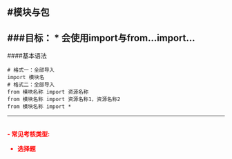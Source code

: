 #模块与包
---
###目标：
	* 会使用import与from...import...
---

####基本语法
```
# 格式一：全部导入
import 模块名
# 格式二：全部导入
from 模块名称 import 资源名称
from 模块名称 import 资源名称1，资源名称2
from 模块名称 import *

```

	
<hr/>
<br>
<font color="FF0000"><strong>- 常见考核类型:
<ul>
    <li>选择题</li>
</ul></strong>
</font> 